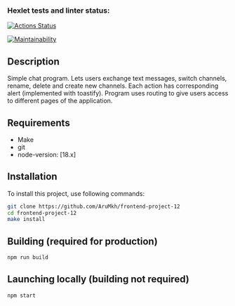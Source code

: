 ### Hexlet tests and linter status:
[![Actions Status](https://github.com/AruMkh/frontend-project-12/actions/workflows/hexlet-check.yml/badge.svg)](https://github.com/AruMkh/frontend-project-12/actions)

[![Maintainability](https://api.codeclimate.com/v1/badges/1abd6b80b4b83af67dba/maintainability)](https://codeclimate.com/github/AruMkh/frontend-project-12/maintainability)

## Description

Simple chat program. Lets users exchange text messages, switch channels, rename, delete and create new channels. Each action
has corresponding alert (implemented with toastify). Program uses routing to give users access to different pages of the application.

## Requirements

- Make
- git
- node-version: [18.x]

## Installation

To install this project, use following commands:
```bash
git clone https://github.com/AruMkh/frontend-project-12
cd frontend-project-12
make install
```
## Building (required for production)
```bash
npm run build
```
## Launching locally (building not required)
```bash
npm start
```
